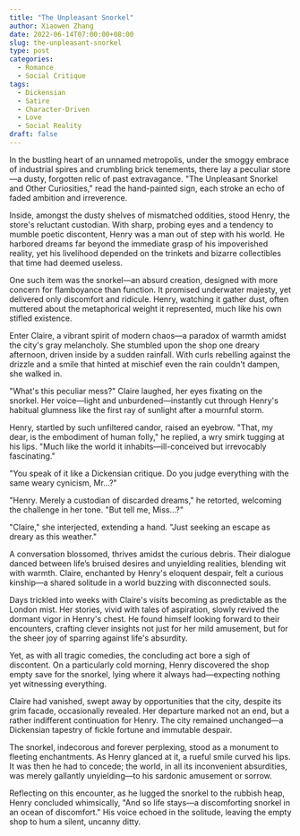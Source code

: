 ```yaml
---
title: "The Unpleasant Snorkel"
author: Xiaowen Zhang
date: 2022-06-14T07:00:00+08:00
slug: the-unpleasant-snorkel
type: post
categories:
  - Romance
  - Social Critique
tags:
  - Dickensian
  - Satire
  - Character-Driven
  - Love
  - Social Reality
draft: false
---
```


In the bustling heart of an unnamed metropolis, under the smoggy embrace of industrial spires and crumbling brick tenements, there lay a peculiar store—a dusty, forgotten relic of past extravagance. "The Unpleasant Snorkel and Other Curiosities," read the hand-painted sign, each stroke an echo of faded ambition and irreverence.

Inside, amongst the dusty shelves of mismatched oddities, stood Henry, the store's reluctant custodian. With sharp, probing eyes and a tendency to mumble poetic discontent, Henry was a man out of step with his world. He harbored dreams far beyond the immediate grasp of his impoverished reality, yet his livelihood depended on the trinkets and bizarre collectibles that time had deemed useless.

One such item was the snorkel—an absurd creation, designed with more concern for flamboyance than function. It promised underwater majesty, yet delivered only discomfort and ridicule. Henry, watching it gather dust, often muttered about the metaphorical weight it represented, much like his own stifled existence.

Enter Claire, a vibrant spirit of modern chaos—a paradox of warmth amidst the city's gray melancholy. She stumbled upon the shop one dreary afternoon, driven inside by a sudden rainfall. With curls rebelling against the drizzle and a smile that hinted at mischief even the rain couldn't dampen, she walked in.

"What's this peculiar mess?" Claire laughed, her eyes fixating on the snorkel. Her voice—light and unburdened—instantly cut through Henry's habitual glumness like the first ray of sunlight after a mournful storm.

Henry, startled by such unfiltered candor, raised an eyebrow. "That, my dear, is the embodiment of human folly," he replied, a wry smirk tugging at his lips. "Much like the world it inhabits—ill-conceived but irrevocably fascinating."

"You speak of it like a Dickensian critique. Do you judge everything with the same weary cynicism, Mr...?"

"Henry. Merely a custodian of discarded dreams," he retorted, welcoming the challenge in her tone. "But tell me, Miss...?"

"Claire," she interjected, extending a hand. "Just seeking an escape as dreary as this weather."

A conversation blossomed, thrives amidst the curious debris. Their dialogue danced between life’s bruised desires and unyielding realities, blending wit with warmth. Claire, enchanted by Henry's eloquent despair, felt a curious kinship—a shared solitude in a world buzzing with disconnected souls.

Days trickled into weeks with Claire's visits becoming as predictable as the London mist. Her stories, vivid with tales of aspiration, slowly revived the dormant vigor in Henry's chest. He found himself looking forward to their encounters, crafting clever insights not just for her mild amusement, but for the sheer joy of sparring against life's absurdity.

Yet, as with all tragic comedies, the concluding act bore a sigh of discontent. On a particularly cold morning, Henry discovered the shop empty save for the snorkel, lying where it always had—expecting nothing yet witnessing everything.

Claire had vanished, swept away by opportunities that the city, despite its grim facade, occasionally revealed. Her departure marked not an end, but a rather indifferent continuation for Henry. The city remained unchanged—a Dickensian tapestry of fickle fortune and immutable despair.

The snorkel, indecorous and forever perplexing, stood as a monument to fleeting enchantments. As Henry glanced at it, a rueful smile curved his lips. It was then he had to concede; the world, in all its inconvenient absurdities, was merely gallantly unyielding—to his sardonic amusement or sorrow.

Reflecting on this encounter, as he lugged the snorkel to the rubbish heap, Henry concluded whimsically, "And so life stays—a discomforting snorkel in an ocean of discomfort." His voice echoed in the solitude, leaving the empty shop to hum a silent, uncanny ditty.